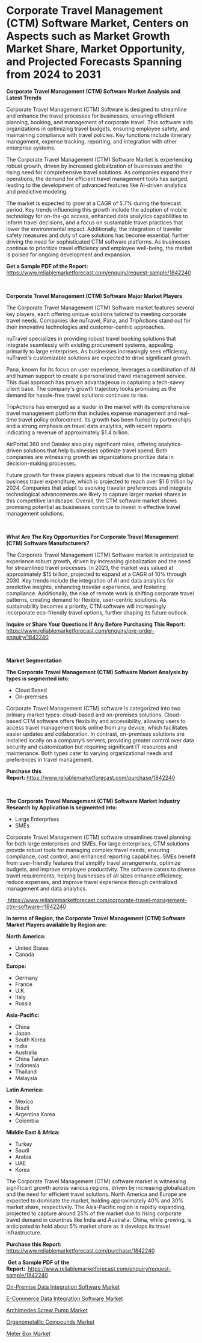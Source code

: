 <p><h1>Corporate Travel Management (CTM) Software Market, Centers on Aspects such as Market Growth Market Share, Market Opportunity, and Projected Forecasts Spanning from 2024 to 2031</h1></p><p><strong>Corporate Travel Management (CTM) Software Market Analysis and Latest Trends</strong></p>
<p><p>Corporate Travel Management (CTM) Software is designed to streamline and enhance the travel processes for businesses, ensuring efficient planning, booking, and management of corporate travel. This software aids organizations in optimizing travel budgets, ensuring employee safety, and maintaining compliance with travel policies. Key functions include itinerary management, expense tracking, reporting, and integration with other enterprise systems.</p><p>The Corporate Travel Management (CTM) Software Market is experiencing robust growth, driven by increased globalization of businesses and the rising need for comprehensive travel solutions. As companies expand their operations, the demand for efficient travel management tools has surged, leading to the development of advanced features like AI-driven analytics and predictive modeling.</p><p>The market is expected to grow at a CAGR of 5.7% during the forecast period. Key trends influencing this growth include the adoption of mobile technology for on-the-go access, enhanced data analytics capabilities to inform travel decisions, and a focus on sustainable travel practices that lower the environmental impact. Additionally, the integration of traveler safety measures and duty of care solutions has become essential, further driving the need for sophisticated CTM software platforms. As businesses continue to prioritize travel efficiency and employee well-being, the market is poised for ongoing development and expansion.</p></p>
<p><strong>Get a Sample PDF of the Report:&nbsp;</strong> <a href="https://www.reliablemarketforecast.com/enquiry/request-sample/1842240?utm_campaign=1169&utm_medium=2&utm_source=Github&utm_content=ia&utm_term=16102024&utm_id=corporate-travel-management-ctm-software">https://www.reliablemarketforecast.com/enquiry/request-sample/1842240</a></p>
<p>&nbsp;</p>
<p><strong>Corporate Travel Management (CTM) Software Major Market Players</strong></p>
<p><p>The Corporate Travel Management (CTM) Software market features several key players, each offering unique solutions tailored to meeting corporate travel needs. Companies like nuTravel, Pana, and TripActions stand out for their innovative technologies and customer-centric approaches. </p><p>nuTravel specializes in providing robust travel booking solutions that integrate seamlessly with existing procurement systems, appealing primarily to large enterprises. As businesses increasingly seek efficiency, nuTravel's customizable solutions are expected to drive significant growth.</p><p>Pana, known for its focus on user experience, leverages a combination of AI and human support to create a personalized travel management service. This dual approach has proven advantageous in capturing a tech-savvy client base. The company's growth trajectory looks promising as the demand for hassle-free travel solutions continues to rise.</p><p>TripActions has emerged as a leader in the market with its comprehensive travel management platform that includes expense management and real-time travel policy enforcement. Its growth has been fueled by partnerships and a strong emphasis on travel data analytics, with recent reports indicating a revenue of approximately $1.4 billion. </p><p>AirPortal 360 and Datalex also play significant roles, offering analytics-driven solutions that help businesses optimize travel spend. Both companies are witnessing growth as organizations prioritize data in decision-making processes.</p><p>Future growth for these players appears robust due to the increasing global business travel expenditure, which is projected to reach over $1.6 trillion by 2024. Companies that adapt to evolving traveler preferences and integrate technological advancements are likely to capture larger market shares in this competitive landscape. Overall, the CTM software market shows promising potential as businesses continue to invest in effective travel management solutions.</p></p>
<p>&nbsp;</p>
<p><strong>What Are The Key Opportunities For Corporate Travel Management (CTM) Software Manufacturers?</strong></p>
<p><p>The Corporate Travel Management (CTM) Software market is anticipated to experience robust growth, driven by increasing globalization and the need for streamlined travel processes. In 2023, the market was valued at approximately $15 billion, projected to expand at a CAGR of 10% through 2030. Key trends include the integration of AI and data analytics for predictive insights, enhancing traveler experience, and fostering compliance. Additionally, the rise of remote work is shifting corporate travel patterns, creating demand for flexible, user-centric solutions. As sustainability becomes a priority, CTM software will increasingly incorporate eco-friendly travel options, further shaping its future outlook.</p></p>
<p><strong>Inquire or Share Your Questions If Any Before Purchasing This Report:</strong> <a href="https://www.reliablemarketforecast.com/enquiry/pre-order-enquiry/1842240?utm_campaign=1169&utm_medium=2&utm_source=Github&utm_content=ia&utm_term=16102024&utm_id=corporate-travel-management-ctm-software">https://www.reliablemarketforecast.com/enquiry/pre-order-enquiry/1842240</a></p>
<p>&nbsp;</p>
<p><strong>Market Segmentation</strong></p>
<p><strong>The Corporate Travel Management (CTM) Software Market Analysis by types is segmented into:</strong></p>
<p><ul><li>Cloud Based</li><li>On-premises</li></ul></p>
<p><p>Corporate Travel Management (CTM) software is categorized into two primary market types: cloud-based and on-premises solutions. Cloud-based CTM software offers flexibility and accessibility, allowing users to access travel management tools online from any device, which facilitates easier updates and collaboration. In contrast, on-premises solutions are installed locally on a company’s servers, providing greater control over data security and customization but requiring significant IT resources and maintenance. Both types cater to varying organizational needs and preferences in travel management.</p></p>
<p><strong>Purchase this Report:&nbsp;</strong><a href="https://www.reliablemarketforecast.com/purchase/1842240?utm_campaign=1169&utm_medium=2&utm_source=Github&utm_content=ia&utm_term=16102024&utm_id=corporate-travel-management-ctm-software">https://www.reliablemarketforecast.com/purchase/1842240</a></p>
<p>&nbsp;</p>
<p><strong>The Corporate Travel Management (CTM) Software Market Industry Research by Application is segmented into:</strong></p>
<p><ul><li>Large Enterprises</li><li>SMEs</li></ul></p>
<p><p>Corporate Travel Management (CTM) software streamlines travel planning for both large enterprises and SMEs. For large enterprises, CTM solutions provide robust tools for managing complex travel needs, ensuring compliance, cost control, and enhanced reporting capabilities. SMEs benefit from user-friendly features that simplify travel arrangements, optimize budgets, and improve employee productivity. The software caters to diverse travel requirements, helping businesses of all sizes enhance efficiency, reduce expenses, and improve travel experience through centralized management and data analytics.</p></p>
<p><a href="https://www.reliablemarketforecast.com/corporate-travel-management-ctm-software-r1842240?utm_campaign=1169&utm_medium=2&utm_source=Github&utm_content=ia&utm_term=16102024&utm_id=corporate-travel-management-ctm-software">&nbsp;https://www.reliablemarketforecast.com/corporate-travel-management-ctm-software-r1842240</a></p>
<p><strong>In terms of Region, the Corporate Travel Management (CTM) Software Market Players available by Region are:</strong></p>
<p>
    <p> <strong> North America: </strong>
        <ul>
            <li>United States</li>
            <li>Canada</li>
        </ul>
        </p> 
    <p> <strong> Europe: </strong>
        <ul>
            <li>Germany</li>
            <li>France</li>
            <li>U.K.</li>
            <li>Italy</li>
            <li>Russia</li>
        </ul>
        </p> 
    <p> <strong> Asia-Pacific: </strong>
        <ul>
            <li>China</li>
            <li>Japan</li>
            <li>South Korea</li>
            <li>India</li>
            <li>Australia</li>
            <li>China Taiwan</li>
            <li>Indonesia</li>
            <li>Thailand</li>
            <li>Malaysia</li>
        </ul>
        </p> 
    <p> <strong> Latin America: </strong>
        <ul>
            <li>Mexico</li>
            <li>Brazil</li>
            <li>Argentina Korea</li>
            <li>Colombia</li>
        </ul>
        </p> 
    <p> <strong> Middle East & Africa: </strong>
        <ul>
            <li>Turkey</li>
            <li>Saudi</li>
            <li>Arabia</li>
            <li>UAE</li>
            <li>Korea</li>
        </ul>
    </p>
    </p>
<p><p>The Corporate Travel Management (CTM) software market is witnessing significant growth across various regions, driven by increasing globalization and the need for efficient travel solutions. North America and Europe are expected to dominate the market, holding approximately 40% and 30% market share, respectively. The Asia-Pacific region is rapidly expanding, projected to capture around 25% of the market due to rising corporate travel demand in countries like India and Australia. China, while growing, is anticipated to hold about 5% market share as it develops its travel infrastructure.</p></p>
<p><strong>Purchase this Report: </strong><a href="https://www.reliablemarketforecast.com/purchase/1842240?utm_campaign=1169&utm_medium=2&utm_source=Github&utm_content=ia&utm_term=16102024&utm_id=corporate-travel-management-ctm-software">https://www.reliablemarketforecast.com/purchase/1842240</a></p>
<p>&nbsp;<strong>Get a Sample PDF of the Report:&nbsp;&nbsp;</strong><a href="https://www.reliablemarketforecast.com/enquiry/request-sample/1842240?utm_campaign=1169&utm_medium=2&utm_source=Github&utm_content=ia&utm_term=16102024&utm_id=corporate-travel-management-ctm-software">https://www.reliablemarketforecast.com/enquiry/request-sample/1842240</a></p>
<p><strong></strong></p>
<p><p><a href="https://github.com/eleanore16mal/Market-Research-Report-List-1/blob/main/on-premise-data-integration-software-market.md?utm_campaign=1169&utm_medium=2&utm_source=Github&utm_content=ia&utm_term=16102024&utm_id=corporate-travel-management-ctm-software">On-Premise Data Integration Software Market</a></p><p><a href="https://github.com/brittroma9i/Market-Research-Report-List-1/blob/main/e-commerce-data-integration-software-market.md?utm_campaign=1169&utm_medium=2&utm_source=Github&utm_content=ia&utm_term=16102024&utm_id=corporate-travel-management-ctm-software">E-Commerce Data Integration Software Market</a></p><p><a href="https://issuu.com/reportprime-2/docs/archimedes-screw-pump-market-size-2_e1d9bd1beac6f4?utm_campaign=1169&utm_medium=2&utm_source=Github&utm_content=ia&utm_term=16102024&utm_id=corporate-travel-management-ctm-software">Archimedes Screw Pump Market</a></p><p><a href="https://www.linkedin.com/pulse/organometallic-compounds-market-growth-segmentation-regional-ikcwe?utm_campaign=1169&utm_medium=2&utm_source=Github&utm_content=ia&utm_term=16102024&utm_id=corporate-travel-management-ctm-software">Organometallic Compounds Market</a></p><p><a href="https://issuu.com/reportprime-2/docs/meter-box-market-size-2030.pptx_1b9baadec02f30?utm_campaign=1169&utm_medium=2&utm_source=Github&utm_content=ia&utm_term=16102024&utm_id=corporate-travel-management-ctm-software">Meter Box Market</a></p></p>